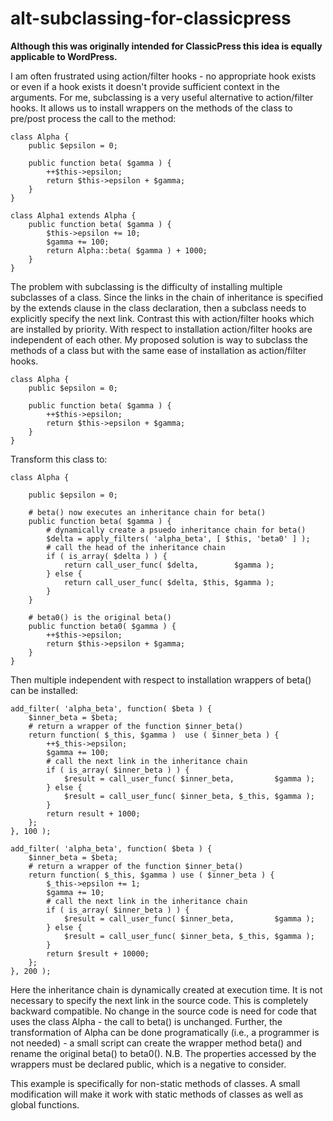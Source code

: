 # alt-subclassing-for-classicpress

**Although this was originally intended for ClassicPress this idea is equally applicable to WordPress.**

I am often frustrated using action/filter hooks - no appropriate hook exists or even if a hook exists it doesn't provide sufficient context in the arguments. For me, subclassing is a very useful alternative to action/filter hooks. It allows us to install wrappers on the methods of the class to pre/post process the call to the method:

```
class Alpha {
    public $epsilon = 0;

    public function beta( $gamma ) {
        ++$this->epsilon;
        return $this->epsilon + $gamma;
    }
}

class Alpha1 extends Alpha {
    public function beta( $gamma ) {
        $this->epsilon += 10;
        $gamma += 100;
        return Alpha::beta( $gamma ) + 1000;
    }
}

```
The problem with subclassing is the difficulty of installing multiple subclasses of a class. Since the links in the chain of inheritance is specified by the extends clause in the class declaration, then a subclass needs to explicitly specify the next link. Contrast this with action/filter hooks which are installed by priority. With respect to installation action/filter hooks are independent of each other. My proposed solution is way to subclass the methods of a class but with the same ease of installation as action/filter hooks.

```
class Alpha {
    public $epsilon = 0;

    public function beta( $gamma ) {
        ++$this->epsilon;
        return $this->epsilon + $gamma;
    }
}

```
Transform this class to:

```
class Alpha {

    public $epsilon = 0;

    # beta() now executes an inheritance chain for beta()
    public function beta( $gamma ) {
        # dynamically create a psuedo inheritance chain for beta()
        $delta = apply_filters( 'alpha_beta', [ $this, 'beta0' ] );
        # call the head of the inheritance chain
        if ( is_array( $delta ) ) {
            return call_user_func( $delta,        $gamma );
        } else {
            return call_user_func( $delta, $this, $gamma );
        }
    }

    # beta0() is the original beta()
    public function beta0( $gamma ) {
        ++$this->epsilon;
        return $this->epsilon + $gamma;
    }
}

```
Then multiple independent with respect to installation wrappers of beta() can be installed:

```
add_filter( 'alpha_beta', function( $beta ) {
    $inner_beta = $beta;
    # return a wrapper of the function $inner_beta()
    return function( $_this, $gamma )  use ( $inner_beta ) {
        ++$_this->epsilon;
        $gamma += 100;
        # call the next link in the inheritance chain
        if ( is_array( $inner_beta ) ) {
            $result = call_user_func( $inner_beta,         $gamma );
        } else {
            $result = call_user_func( $inner_beta, $_this, $gamma );
        }
        return result + 1000;
    };
}, 100 );

add_filter( 'alpha_beta', function( $beta ) {
    $inner_beta = $beta;
    # return a wrapper of the function $inner_beta()
    return function( $_this, $gamma ) use ( $inner_beta ) {
        $_this->epsilon += 1;
        $gamma += 10;
        # call the next link in the inheritance chain
        if ( is_array( $inner_beta ) ) {
            $result = call_user_func( $inner_beta,         $gamma );
        } else {
            $result = call_user_func( $inner_beta, $_this, $gamma );
        }
        return $result + 10000;
    };
}, 200 );
```

Here the inheritance chain is dynamically created at execution time. It is not necessary to specify the next link in the source code. This is completely backward compatible. No change in the source code is need for code that uses the class Alpha - the call to beta() is unchanged. Further, the transformation of Alpha can be done programatically (i.e., a programmer is not needed) - a small script can create the wrapper method beta() and rename the original beta() to beta0(). N.B. The properties accessed by the wrappers must be declared public, which is a negative to consider.

This example is specifically for non-static methods of classes. A small modification will make it work with static methods of classes as well as global functions.
